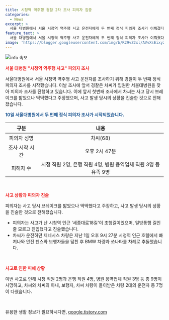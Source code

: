 ```yaml
---
title: 시청역 역주행 경찰 2차 조사 피의자 집중
categories:
  - News
excerpt: >
  서울 대병원에서 서울 시청역 역주행 사고 운전자에게 두 번째 정식 피의자 조사가 이뤄졌다. 경찰은 차씨를 교통사고처리특례법상 업무상 과실치사상 혐의로 입건했다. 첫 조사 때는 브레이크가 딱딱해서 급발진 주장했고, 미숙한 도로 진입을 주장했다. 일방통행 길에서 역주행해 충돌사고를 일으킨 차량은 7명 사망, 7명 부상을 남겼다. (총 길이: 149자)
feature_text: >
  서울 대병원에서 서울 시청역 역주행 사고 운전자에게 두 번째 정식 피의자 조사가 이뤄졌다. 경찰은 차씨를 교통사고처리특례법상 업무상 과실치사상 혐의로 입건했다. 첫 조사 때는 브레이크가 딱딱해서 급발진 주장했고, 미숙한 도로 진입을 주장했다. 일방통행 길에서 역주행해 충돌사고를 일으킨 차량은 7명 사망, 7명 부상을 남겼다. (총 길이: 149자)
image: 'https://blogger.googleusercontent.com/img/b/R29vZ2xl/AVvXsEixyZcFfHzMRdzZMjFBmAUKJYCLCGyLL1o632UiGVXcaFdKo_bkvkuCioo0uUKlGfBVcT3P84aROyZIXSBEx3Aw5nCQ3pTgDom1WDC4m8eifvWiAmWEEVb4x6G_l8C0QH225ldMjyaFvpxGEBGNO37VmDTDMHGhJPq73UglMfDca1-0aw/s1600/blogspot.png'
---
```


<p><img src="https://blogger.googleusercontent.com/img/b/R29vZ2xl/AVvXsEixyZcFfHzMRdzZMjFBmAUKJYCLCGyLL1o632UiGVXcaFdKo_bkvkuCioo0uUKlGfBVcT3P84aROyZIXSBEx3Aw5nCQ3pTgDom1WDC4m8eifvWiAmWEEVb4x6G_l8C0QH225ldMjyaFvpxGEBGNO37VmDTDMHGhJPq73UglMfDca1-0aw/s1600/blogspot.png" alt="info 속보" /></p>

<p><b><span style="color: #ee2323;">서울 대병원 "시청역 역주행 사고" 피의자 조사</span></b></p>

<p>서울대병원에서 서울 시청역 역주행 사고 운전자를 조사하기 위해 경찰이 두 번째 정식 피의자 조사를 시작했습니다. 이날 조사에 앞서 경찰은 차씨가 입원한 서울대병원을 찾아 피의자 조사를 진행하고 있습니다. 이에 앞서 첫번째 조사에서 차씨는 사고 당시 브레이크를 밟았으나 딱딱했다고 주장했으며, 사고 발생 당시의 상황을 진술한 것으로 전해졌습니다.</p>

<p><b><span style="color: #1a5490;">10일 서울대병원에서 두 번째 정식 피의자 조사가 시작되었습니다. </span></b></p>

<table>
<thead>
<tr>
<th style="text-align: center;">구분</th>
<th style="text-align: center;">내용</th>
</tr>
</thead>
<tbody>
<tr>
<td style="text-align: center;">피의자 성명</td>
<td style="text-align: center;">차씨(68)</td>
</tr>
<tr>
<td style="text-align: center;">조사 시작 시간</td>
<td style="text-align: center;">오후 2시 47분</td>
</tr>
<tr>
<td style="text-align: center;">피해자 수</td>
<td style="text-align: center;">시청 직원 2명, 은행 직원 4명, 병원 용역업체 직원 3명 등 유족 9명</td>
</tr>
</tbody>
</table>

<p data-ke-size="size16">&nbsp;</p>

<p><b><span style="color: #ee2323;">사고 상황과 피의자 진술</span></b></p>

<p>피의자는 사고 당시 브레이크를 밟았으나 딱딱했다고 주장하고, 사고 발생 당시의 상황을 진술한 것으로 전해졌습니다.</p>

<ul>
<li>피의자는 사고가 난 시청역 인근 '세종대로18길'이 초행길이었으며, 일방통행 길인 줄 모르고 진입했다고 진술했습니다.</li>
<li>차씨가 운전하던 제네시스 차량은 지난 1일 오후 9시 27분 시청역 인근 호텔에서 빠져나와 안전 펜스와 보행자들을 덮친 후 BMW 차량과 쏘나타를 차례로 추돌했습니다.</li>
</ul>

<p data-ke-size="size16">&nbsp;</p>

<p><b><span style="color: #ee2323;">사고로 인한 피해 상황</span></b></p>

<p>이번 사고로 인해 시청 직원 2명과 은행 직원 4명, 병원 용역업체 직원 3명 등 총 9명이 사망하고, 차씨와 차씨의 아내, 보행자, 차씨 차량이 들이받은 차량 2대의 운전자 등 7명이 다쳤습니다.</p>

<p data-ke-size="size16">&nbsp;</p>
유용한 생활 정보가 필요하시다면, <a href="https://qoogle.tistory.com" rel="dofollow">qoogle.tistory.com</a>


